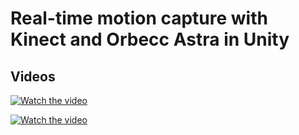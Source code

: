 # Real-time motion capture with Kinect and Orbecc Astra in Unity

## Videos

[![Watch the video](https://img.youtube.com/vi/9z2wXfA_G7k/hqdefault.jpg)](https://youtu.be/9z2wXfA_G7k)

[![Watch the video](https://img.youtube.com/vi/E9UBgn78kn4/hqdefault.jpg)](https://youtu.be/E9UBgn78kn4)

